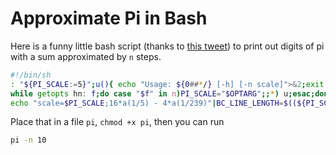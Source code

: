 # Approximate Pi in Bash

Here is a funny little bash script (thanks to [this tweet](https://twitter.com/vmisev/status/1658165389904191489)) to print out digits of pi with a sum approximated by `n` steps.

```bash
#!/bin/sh
: "${PI_SCALE:=5}";u(){ echo "Usage: ${0##*/} [-h] [-n scale]">&2;exit 1;}
while getopts hn: f;do case "$f" in n)PI_SCALE="$OPTARG";;*) u;esac;done
echo "scale=$PI_SCALE;16*a(1/5) - 4*a(1/239)"|BC_LINE_LENGTH=$((${PI_SCALE}+4)) bc -l
```

Place that in a file `pi`, `chmod +x pi`, then you can run

```bash
pi -n 10
```

